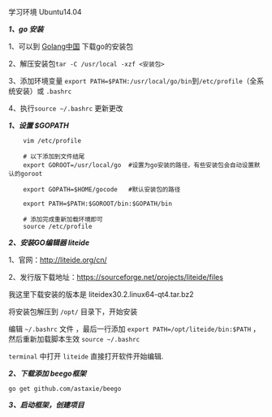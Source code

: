 学习环境 Ubuntu14.04 

***1、go 安装***

1、可以到 [Golang中国](http://golangtc.com/download) 下载go的安装包

2、解压安装包`tar -C /usr/local -xzf <安装包>`

3、添加环境变量 `export PATH=$PATH:/usr/local/go/bin`到`/etc/profile`（全系统安装）或 `.bashrc`

4、执行`source ~/.bashrc` 更新更改

***1、设置 $GOPATH***

```
    vim /etc/profile
    
    # 以下添加到文件结尾
    export GOROOT=/usr/local/go  #设置为go安装的路径，有些安装包会自动设置默认的goroot
    
    export GOPATH=$HOME/gocode   #默认安装包的路径
    
    export PATH=$PATH:$GOROOT/bin:$GOPATH/bin
    
    # 添加完成重新加载环境即可
    source /etc/profile
```

***2、安装GO编辑器 liteide***

1、官网：http://liteide.org/cn/ 

2、发行版下载地址：https://sourceforge.net/projects/liteide/files

我这里下载安装的版本是 liteidex30.2.linux64-qt4.tar.bz2 

将安装包解压到 `/opt/` 目录下，开始安装 

编辑 `~/.bashrc` 文件 ，最后一行添加 `export PATH=/opt/liteide/bin:$PATH` ，然后重新加载脚本生效 `source ~/.bashrc`

`terminal` 中打开 `liteide` 直接打开软件开始编辑.

***2、下载添加 beego框架***

```
go get github.com/astaxie/beego
```

***3、启动框架，创建项目***
